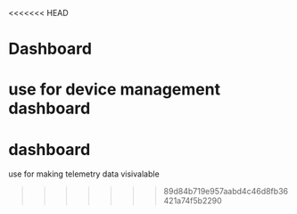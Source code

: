 <<<<<<< HEAD
# Dashboard
use for device management dashboard
=======
# dashboard
use for making telemetry data visivalable
>>>>>>> 89d84b719e957aabd4c46d8fb36421a74f5b2290
